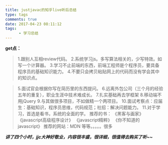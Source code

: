 ```yaml
---
title: justjavac的知乎live听后总结
type: tags
comments: true
date: 2017-04-23 08:11:12
tags:  
      - 学习总结
---
```


**get点：**

>1.跟别人互相review代码。
2.系统学习js。多写算法相关的，少写特效。如写一个计算器。
3.学习不止前端的东西，前端工程师是个程序员，要具备程序员的基础知识能力。
4.不要只会拷贝粘贴网上的代码而没有学会其中的知识点。

<!-- more -->

>5.面试官会根据你写在简历里的东西提问。
6.远离外包公司（三个月的经验五年的重复），职业生涯中技术难成长。
7.扎实基础再去学框架
8.移动端不用jQuery
9.与其做很多项目，不如做精一个两项目。
10.面试考察点：应届生：基础知识，程序员思维，代码规范；社招：解决问题能力。
11.对于学习，首选是看书，系统的全面的学。
推荐的书：
《黑客与画家》
《javascript高级程序设计》
《javascript精粹》
《你不知道的javascript》
推荐的网站：MDN
等等。。。。。很多
>

***讲了四个小时，jjc大神好敬业，内容很丰盛，很详细，很值得去购买了听~~***